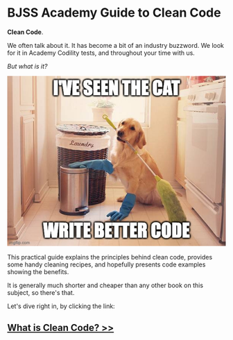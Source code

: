 # BJSS Academy Guide to Clean Code

**Clean Code**.

We often talk about it. It has become a bit of an industry buzzword. We look for it in Academy Codility tests, and throughout your time with us.

_But what is it?_

![Even the cat writes better code](/images/cleaning.jpg)

This practical guide explains the principles behind clean code, provides some handy cleaning recipes, and hopefully presents code examples showing the benefits.

It is generally much shorter and cheaper than any other book on this subject, so there's that.

Let's dive right in, by clicking the link:

## [What is Clean Code? >>](/intro.md)
